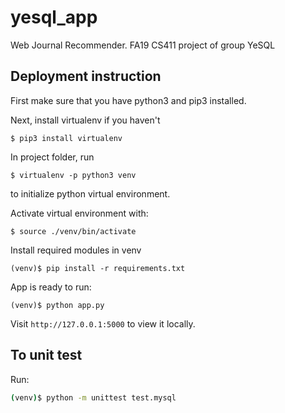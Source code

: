 # yesql_app
Web Journal Recommender. FA19 CS411 project of group YeSQL

## Deployment instruction

First make sure that you have python3 and pip3 installed.

Next, install virtualenv if you haven't
```
$ pip3 install virtualenv
```

In project folder, run
```
$ virtualenv -p python3 venv
```
to initialize python virtual environment.

Activate virtual environment with:
```
$ source ./venv/bin/activate
```

Install required modules in venv
```
(venv)$ pip install -r requirements.txt
```
App is ready to run:
```
(venv)$ python app.py
```
Visit `http://127.0.0.1:5000` to view it locally.

## To unit test

Run:
```sh
(venv)$ python -m unittest test.mysql
```

